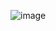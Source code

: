 ![image](https://user-images.githubusercontent.com/72459313/112929399-8c247280-9142-11eb-891e-52261b2d9ff2.png)

